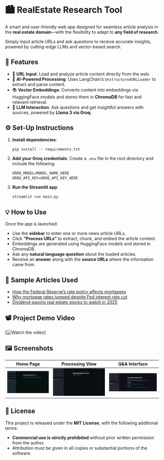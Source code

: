 # 🏙️ **RealEstate Research Tool**

A smart and user-friendly web app designed for seamless article analysis in the **real estate domain**—with the flexibility to adapt to **any field of research**.

Simply input article URLs and ask questions to receive accurate insights, powered by cutting-edge LLMs and vector-based search.




## 🚀 Features

* 🔗 **URL Input**: Load and analyze article content directly from the web.
* 🧠 **AI-Powered Processing**: Uses LangChain’s `UnstructuredURLLoader` to extract and parse content.
* 📚 **Vector Embeddings**: Converts content into embeddings via HuggingFace models and stores them in **ChromaDB** for fast and relevant retrieval.
* 💬 **LLM Interaction**: Ask questions and get insightful answers with sources, powered by **Llama 3 via Groq**.



## ⚙️ Set-Up Instructions

1. **Install dependencies**:

   ```bash
   pip install -r requirements.txt
   ```

2. **Add your Groq credentials**:
   Create a `.env` file in the root directory and include the following:

   ```env
   GROQ_MODEL=MODEL_NAME_HERE
   GROQ_API_KEY=GROQ_API_KEY_HERE
   ```

3. **Run the Streamlit app**:

   ```bash
   streamlit run main.py
   ```



## 💡 How to Use

Once the app is launched:

* Use the **sidebar** to enter one or more news article URLs.
* Click **“Process URLs”** to extract, chunk, and embed the article content.
* Embeddings are generated using HuggingFace models and stored in ChromaDB.
* Ask any **natural language question** about the loaded articles.
* Receive an **answer** along with the **source URLs** where the information came from.



## 📰 Sample Articles Used

* [How the Federal Reserve’s rate policy affects mortgages](https://www.cnbc.com/2024/12/21/how-the-federal-reserves-rate-policy-affects-mortgages.html)
* [Why mortgage rates jumped despite Fed interest rate cut](https://www.cnbc.com/2024/12/20/why-mortgage-rates-jumped-despite-fed-interest-rate-cut.html)
* [Dividend-paying real estate stocks to watch in 2025](https://www.cnbc.com/2024/12/17/wall-street-sees-upside-in-2025-for-these-dividend-paying-real-estate-stocks.html)



## 📽️ Project Demo Video

[![Watch the video](https://github.com/Rohesen/real-estate-tool-using-rag/blob/main/project_video.gif)]



## 🖼️ Screenshots

| Home Page                          | Processing View                          | Q\&A Interface                   |
| ---------------------------------- | ---------------------------------------- | -------------------------------- |
| ![Home](resources/HomePage.png) | ![Processing](resources/ProcessingPage.png) | ![QA](resources/QnAPage.png) |



## 📄 License

This project is released under the **MIT License**, with the following additional terms:

* **Commercial use is strictly prohibited** without prior written permission from the author.
* Attribution must be given in all copies or substantial portions of the software.

